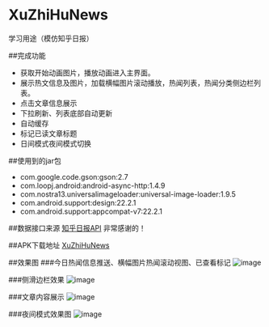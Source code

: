 # XuZhiHuNews
学习用途（模仿知乎日报）



##完成功能
* 获取开始动画图片，播放动画进入主界面。
* 展示热文信息及图片，加载横幅图片滚动播放，热闻列表，热闻分类侧边栏列表。
* 点击文章信息展示
* 下拉刷新、列表底部自动更新
* 自动缓存
* 标记已读文章标题
* 日间模式夜间模式切换


  
##使用到的jar包
* com.google.code.gson:gson:2.7
* com.loopj.android:android-async-http:1.4.9
* com.nostra13.universalimageloader:universal-image-loader:1.9.5
* com.android.support:design:22.2.1
* com.android.support:appcompat-v7:22.2.1
  

##数据接口来源
  [知乎日报API](https://github.com/iKrelve/KuaiHu/blob/master/%E7%9F%A5%E4%B9%8E%E6%97%A5%E6%8A%A5API.md)
  非常感谢的！
  
##APK下载地址
  [XuZhiHuNews](http://pan.baidu.com/s/1qX7J50K)
  
##效果图
###今日热闻信息推送、横幅图片热闻滚动视图、已查看标记
![image](https://github.com/xu-ligu/XuZhiHuNews/raw/master/Banner.png)

  
###侧滑边栏效果
![image](https://github.com/xu-ligu/XuZhiHuNews/raw/master/menu.png)
  
###文章内容展示
![image](https://github.com/xu-ligu/XuZhiHuNews/raw/master/late.png)
  
###夜间模式效果图
![image](https://github.com/xu-ligu/XuZhiHuNews/raw/master/dark.png)
  

